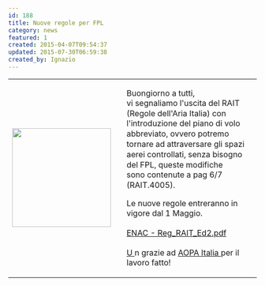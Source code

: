```yaml
---
id: 188
title: Nuove regole per FPL
category: news
featured: 1
created: 2015-04-07T09:54:37
updated: 2015-07-30T06:59:38
created_by: Ignazio
---
```

<table>
 <tbody>
  <tr>
   <td>
    <img border="0" src="images/stories/enac-logo.gif" style="float: left; margin-right: 1em;" width="200"/>
   </td>
   <td>
    <p>
     Buongiorno a tutti,
     <br/>
     <span style="line-height: 1.3em;">
      vi segnaliamo l'uscita del RAIT (Regole dell'Aria Italia) con l'introduzione del piano di volo abbreviato, ovvero potremo tornare ad attraversare gli spazi aerei controllati, senza bisogno del FPL, queste modifiche sono contenute a pag 6/7 (RAIT.4005).
     </span>
    </p>
    <p>
     Le nuove regole entreranno in vigore dal 1 Maggio.
     <br/>
     <br/>
     <a href="https://www.enac.gov.it/repository/ContentManagement/information/P743038137/Reg_RAIT_Ed2.pdf" target="_blank">
      ENAC - Reg_RAIT_Ed2.pdf
      <br/>
      <br/>
      U
     </a>
     n grazie ad
     <a href="http://www.aopa.it/">
      AOPA Italia
     </a>
     per il lavoro fatto!
    </p>
   </td>
  </tr>
 </tbody>
</table>
